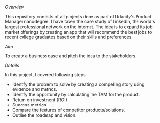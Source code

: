 *Overview*

This repository consists of all projects done as part of Udacity's Product Manager nanodegree. I have taken the case study of LinkedIn, the world's largest professional network on the internet. The idea is to expand its job market offerings by creating an app that will recommend the best jobs to recent college graduates based on their skills and preferences. 

*Aim* 

To create a business case and pitch the idea to the stakeholders.

*Details* 

In this project, I covered following steps 

- Identify the problem to solve by creating a compelling story using evidence and metrics.
- Identify the opportunity by calculating the TAM for the product.
- Return on investment (ROI)
- Success metrics
- Compare the features of competitor products/solutions.
- Outline the roadmap and vision.
